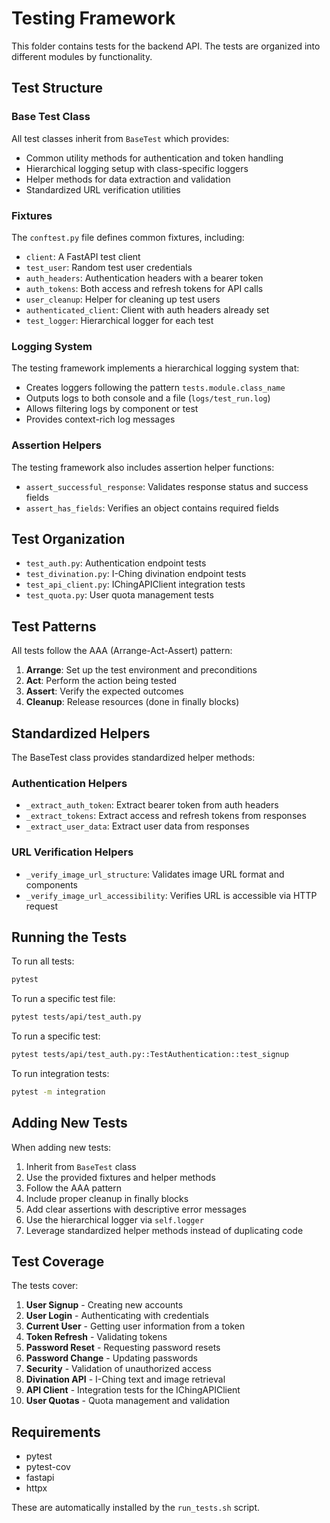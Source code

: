 # Testing Framework

This folder contains tests for the backend API. The tests are organized into different modules by functionality.

## Test Structure

### Base Test Class
All test classes inherit from `BaseTest` which provides:
- Common utility methods for authentication and token handling
- Hierarchical logging setup with class-specific loggers
- Helper methods for data extraction and validation
- Standardized URL verification utilities

### Fixtures
The `conftest.py` file defines common fixtures, including:
- `client`: A FastAPI test client
- `test_user`: Random test user credentials
- `auth_headers`: Authentication headers with a bearer token
- `auth_tokens`: Both access and refresh tokens for API calls
- `user_cleanup`: Helper for cleaning up test users
- `authenticated_client`: Client with auth headers already set
- `test_logger`: Hierarchical logger for each test

### Logging System
The testing framework implements a hierarchical logging system that:
- Creates loggers following the pattern `tests.module.class_name`
- Outputs logs to both console and a file (`logs/test_run.log`)
- Allows filtering logs by component or test
- Provides context-rich log messages

### Assertion Helpers
The testing framework also includes assertion helper functions:
- `assert_successful_response`: Validates response status and success fields
- `assert_has_fields`: Verifies an object contains required fields

## Test Organization

- `test_auth.py`: Authentication endpoint tests
- `test_divination.py`: I-Ching divination endpoint tests
- `test_api_client.py`: IChingAPIClient integration tests
- `test_quota.py`: User quota management tests

## Test Patterns

All tests follow the AAA (Arrange-Act-Assert) pattern:
1. **Arrange**: Set up the test environment and preconditions
2. **Act**: Perform the action being tested
3. **Assert**: Verify the expected outcomes
4. **Cleanup**: Release resources (done in finally blocks)

## Standardized Helpers

The BaseTest class provides standardized helper methods:

### Authentication Helpers
- `_extract_auth_token`: Extract bearer token from auth headers
- `_extract_tokens`: Extract access and refresh tokens from responses
- `_extract_user_data`: Extract user data from responses

### URL Verification Helpers
- `_verify_image_url_structure`: Validates image URL format and components
- `_verify_image_url_accessibility`: Verifies URL is accessible via HTTP request

## Running the Tests

To run all tests:
```bash
pytest
```

To run a specific test file:
```bash
pytest tests/api/test_auth.py
```

To run a specific test:
```bash
pytest tests/api/test_auth.py::TestAuthentication::test_signup
```

To run integration tests:
```bash
pytest -m integration
```

## Adding New Tests

When adding new tests:
1. Inherit from `BaseTest` class
2. Use the provided fixtures and helper methods
3. Follow the AAA pattern
4. Include proper cleanup in finally blocks
5. Add clear assertions with descriptive error messages
6. Use the hierarchical logger via `self.logger`
7. Leverage standardized helper methods instead of duplicating code

## Test Coverage

The tests cover:

1. **User Signup** - Creating new accounts
2. **User Login** - Authenticating with credentials
3. **Current User** - Getting user information from a token
4. **Token Refresh** - Validating tokens
5. **Password Reset** - Requesting password resets
6. **Password Change** - Updating passwords
7. **Security** - Validation of unauthorized access
8. **Divination API** - I-Ching text and image retrieval
9. **API Client** - Integration tests for the IChingAPIClient
10. **User Quotas** - Quota management and validation

## Requirements

- pytest
- pytest-cov
- fastapi
- httpx

These are automatically installed by the `run_tests.sh` script. 
